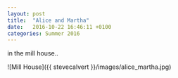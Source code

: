 ```yaml
---
layout: post
title:  "Alice and Martha"
date:   2016-10-22 16:46:11 +0100
categories: Summer 2016
---
```

in the mill house..

![Mill House]({{ stevecalvert }}/images/alice_martha.jpg)
